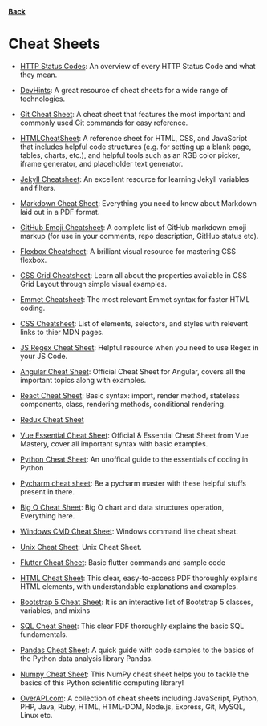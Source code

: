 **[Back](/README.md/)**

# Cheat Sheets

- [HTTP Status Codes](https://www.abstractapi.com/http-status-codes): An overview of every HTTP Status Code and what they mean.

- [DevHints](https://devhints.io/): A great resource of cheat sheets for a wide range of technologies.

- [Git Cheat Sheet](https://education.github.com/git-cheat-sheet-education.pdf): A cheat sheet that features the most important and commonly used Git commands for easy reference.

- [HTMLCheatSheet](https://htmlcheatsheet.com/): A reference sheet for HTML, CSS, and JavaScript that includes helpful code structures (e.g. for setting up a blank page, tables, charts, etc.), and helpful tools such as an RGB color picker, iframe generator, and placeholder text generator.

- [Jekyll Cheatsheet](https://learn.cloudcannon.com/jekyll-cheat-sheet/): An excellent resource for learning Jekyll variables and filters.

- [Markdown Cheat Sheet](https://guides.github.com/pdfs/markdown-cheatsheet-online.pdf): Everything you need to know about Markdown laid out in a PDF format.

- [GitHub Emoji Cheatsheet](https://gist.github.com/rxaviers/7360908): A complete list of GitHub markdown emoji markup (for use in your comments, repo description, GitHub status etc).

- [Flexbox Cheatsheet](https://darekkay.com/dev/flexbox-cheatsheet.html): A brilliant visual resource for mastering CSS flexbox.

- [CSS Grid Cheatsheet](http://grid.malven.co): Learn all about the properties available in CSS Grid Layout through simple visual examples.

- [Emmet Cheatsheet](https://docs.emmet.io/cheat-sheet/): The most relevant Emmet syntax for faster HTML coding.

- [CSS Cheatsheet](http://overapi.com/css): List of elements, selectors, and styles with relevent links to thier MDN pages.

- [JS Regex Cheat Sheet](https://devinduct.com/cheatsheet/10/regex): Helpful resource when you need to use Regex in your JS Code.

- [Angular Cheat Sheet](https://angular.io/guide/cheatsheet): Official Cheat Sheet for Angular, covers all the important topics along with examples.

- [React Cheat Sheet](https://ihatetomatoes.net/wp-content/uploads/2017/01/react-cheat-sheet.pdf): Basic syntax: import, render method, stateless components, class, rendering methods, conditional rendering.

- [Redux Cheat Sheet](https://devhints.io/redux)

- [Vue Essential Cheat Sheet](https://www.vuemastery.com/pdf/Vue-Essentials-Cheat-Sheet.pdf): Official & Essential Cheat Sheet from Vue Mastery, cover all important syntax with basic examples.

- [Python Cheat Sheet](https://www.codeconquest.com/wp-content/uploads/Python-Cheat-Sheet-by-CodeConquestDOTcom.jpg): An unoffical guide to the essentials of coding in Python

- [Pycharm cheat sheet](https://www.pngkey.com/maxpic/u2e6w7q8r5w7q8o0/): Be a pycharm master with these helpful stuffs present in there.

- [Big O Cheat Sheet](http://biercoff.com/content/images/2016/07/Screenshot-2016-07-15-16-16-10.png): Big O chart and data structures operation, Everything here.

- [Windows CMD Cheat Sheet](https://www.sans.org/security-resources/sec560/windows_command_line_sheet_v1.pdf): Windows command line cheat sheat.

- [Unix Cheat Sheet](http://www.mathcs.emory.edu/~valerie/courses/fall10/155/resources/unix_cheatsheet.html): Unix Cheat Sheet.

- [Flutter Cheat Sheet](https://howtodothisinflutter.com/): Basic flutter commands and sample code

- [HTML Cheat Sheet](https://html.com/wp-content/uploads/html-cheat-sheet.pdf): This clear, easy-to-access PDF thoroughly explains HTML elements, with understandable explanations and examples.

- [Bootstrap 5 Cheat Sheet](https://bootstrap-cheatsheet.themeselection.com/): It is an interactive list of Bootstrap 5 classes, variables, and mixins

- [SQL Cheat Sheet](https://www.sqltutorial.org/wp-content/uploads/2016/04/SQL-cheat-sheet.pdf): This clear PDF thoroughly explains the basic SQL fundamentals.

- [Pandas Cheat Sheet](http://datacamp-community-prod.s3.amazonaws.com/f04456d7-8e61-482f-9cc9-da6f7f25fc9b): A quick guide with code samples to the basics of the Python data analysis library Pandas.

- [Numpy Cheat Sheet](http://datacamp-community-prod.s3.amazonaws.com/da466534-51fe-4c6d-b0cb-154f4782eb54): This NumPy cheat sheet helps you to tackle the basics of this Python scientific computing library!

- [OverAPI.com](https://overapi.com/): A collection of cheat sheets including JavaScript, Python, PHP, Java, Ruby, HTML, HTML-DOM, Node.js, Express, Git, MySQL, Linux etc.
